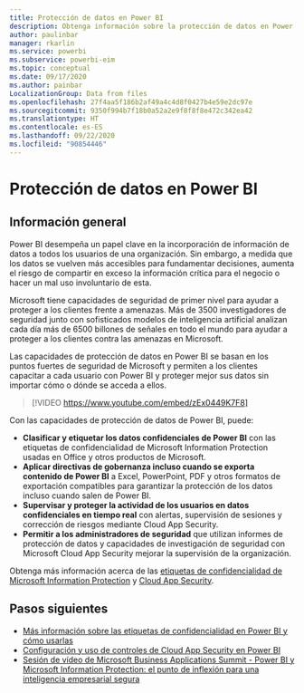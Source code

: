 ```yaml
---
title: Protección de datos en Power BI
description: Obtenga información sobre la protección de datos en Power BI.
author: paulinbar
manager: rkarlin
ms.service: powerbi
ms.subservice: powerbi-eim
ms.topic: conceptual
ms.date: 09/17/2020
ms.author: painbar
LocalizationGroup: Data from files
ms.openlocfilehash: 27f4aa5f186b2af49a4c4d8f0427b4e59e2dc97e
ms.sourcegitcommit: 9350f994b7f18b0a52a2e9f8f8f8e472c342ea42
ms.translationtype: HT
ms.contentlocale: es-ES
ms.lasthandoff: 09/22/2020
ms.locfileid: "90854446"
---
```

# <a name="data-protection-in-power-bi"></a>Protección de datos en Power BI

## <a name="overview"></a>Información general

Power BI desempeña un papel clave en la incorporación de información de datos a todos los usuarios de una organización. Sin embargo, a medida que los datos se vuelven más accesibles para fundamentar decisiones, aumenta el riesgo de compartir en exceso la información crítica para el negocio o hacer un mal uso involuntario de esta.

Microsoft tiene capacidades de seguridad de primer nivel para ayudar a proteger a los clientes frente a amenazas. Más de 3500 investigadores de seguridad junto con sofisticados modelos de inteligencia artificial analizan cada día más de 6500 billones de señales en todo el mundo para ayudar a proteger a los clientes contra las amenazas en Microsoft.

Las capacidades de protección de datos en Power BI se basan en los puntos fuertes de seguridad de Microsoft y permiten a los clientes capacitar a cada usuario con Power BI y proteger mejor sus datos sin importar cómo o dónde se acceda a ellos.


>[!VIDEO https://www.youtube.com/embed/zEx0449K7F8]

Con las capacidades de protección de datos de Power BI, puede:

* **Clasificar y etiquetar los datos confidenciales de Power BI** con las etiquetas de confidencialidad de Microsoft Information Protection usadas en Office y otros productos de Microsoft.  
* **Aplicar directivas de gobernanza incluso cuando se exporta contenido de Power BI** a Excel, PowerPoint, PDF y otros formatos de exportación compatibles para garantizar la protección de los datos incluso cuando salen de Power BI.
* **Supervisar y proteger la actividad de los usuarios en datos confidenciales en tiempo real** con alertas, supervisión de sesiones y corrección de riesgos mediante Cloud App Security.
* **Permitir a los administradores de seguridad** que utilizan informes de protección de datos y capacidades de investigación de seguridad con Microsoft Cloud App Security mejorar la supervisión de la organización.

Obtenga más información acerca de las [etiquetas de confidencialidad de Microsoft Information Protection](/microsoft-365/compliance/sensitivity-labels?view=o365-worldwide) y [Cloud App Security](/cloud-app-security/what-is-cloud-app-security).


## <a name="next-steps"></a>Pasos siguientes

* [Más información sobre las etiquetas de confidencialidad en Power BI y cómo usarlas](service-security-sensitivity-label-overview.md)
* [Configuración y uso de controles de Cloud App Security en Power BI](service-security-using-microsoft-cloud-app-security-controls.md)
* [Sesión de vídeo de Microsoft Business Applications Summit - Power BI y Microsoft Information Protection: el punto de inflexión para una inteligencia empresarial segura](https://mymbas.microsoft.com/sessions/f30c8368-6590-4be3-80d4-2bc677f596a4?source=sessions)